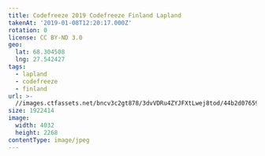 ```yaml
---
title: Codefreeze 2019 Codefreeze Finland Lapland
takenAt: '2019-01-08T12:20:17.000Z'
rotation: 0
license: CC BY-ND 3.0
geo:
  lat: 68.304508
  lng: 27.542427
tags:
  - lapland
  - codefreeze
  - finland
url: >-
  //images.ctfassets.net/bncv3c2gt878/3dvVDRu4ZYJFXtLwej8tod/44b2d0765996dadcd9bc14b2ff35a5ec/codefreeze-2019-codefreeze-finland-lapland_32863161718_o
size: 1922414
image:
  width: 4032
  height: 2268
contentType: image/jpeg
---
```


